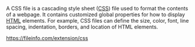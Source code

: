 
A CSS file is a cascading style sheet ([CSS](https://techterms.com/definition/css)) file used to format the contents of a webpage. It contains customized global properties for how to display [HTML](https://techterms.com/definition/html) elements. For example, CSS files can define the size, color, font, line spacing, indentation, borders, and location of HTML elements.

https://fileinfo.com/extension/css